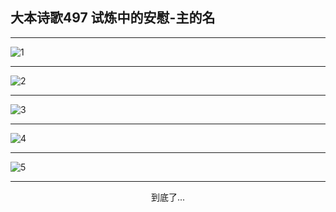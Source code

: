 
## 大本诗歌497 试炼中的安慰-主的名
        
<div id="aplayer0"></div>

---

<img alt="1" data-original="https://cdn.jsdelivr.net/gh/k34869/shi/data/d0496/1">

---

<img alt="2" data-original="https://cdn.jsdelivr.net/gh/k34869/shi/data/d0496/2">

---

<img alt="3" data-original="https://cdn.jsdelivr.net/gh/k34869/shi/data/d0496/3">

---

<img alt="4" data-original="https://cdn.jsdelivr.net/gh/k34869/shi/data/d0496/4">

---

<img alt="5" data-original="https://cdn.jsdelivr.net/gh/k34869/shi/data/d0496/5">

---

<p style="text-align: center">到底了...</p>

<script src="/js/dist-view.js"></script>

<script>
MAIN.id = 'd0496';
        
const ap0 = new APlayer({
    container: document.getElementById('aplayer0'),
    volume: 1,
    loop: 'none',
    preload: 'none',
    audio: [{
        name: '大本诗歌497.mp3',
        artist: '大本诗歌',
        url: 'https://res.wx.qq.com/voice/getvoice?mediaid=MzI0NTk3MDM5M18yMjQ3NDkzODEy',
        cover: '/favicon'
    }]
});
</script>
